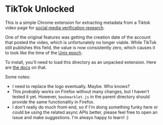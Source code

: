 # TikTok Unlocked
This is a simple Chrome extension for extracting metadata from a Tiktok video page
for [social media verification research](https://www.bellingcat.com/resources/2021/11/01/a-beginners-guide-to-social-media-verification/).

One of the original features was getting the creation date of the account that posted the video, which is unfortunately no longer viable.
While TikTok still publishes this field, the value is now consistently zero, which causes it to look like the time of the [Unix epoch](https://en.wikipedia.org/wiki/Unix_time).

To install, you'll need to load this directory as an unpacked extension.
Here are [the docs](https://developer.chrome.com/docs/extensions/mv3/getstarted/development-basics/#:~:text=To%20load%20an%20unpacked%20extension,the%20bottom%20of%20the%20menu.) on that.

Some notes:

* I need to replace the logo eventually. Maybe. Who knows?
* This *probably* works on Firefox without many changes, but I haven't tested it yet. However, `bookmarklet.js` in the parent directory should provide the same functionality in Firefox.
* I don't really do much front-end, so if I'm doing something funky here or could be using the related async APIs better, please feel free to open an issue and make suggestions. I'm always happy to learn! :)
